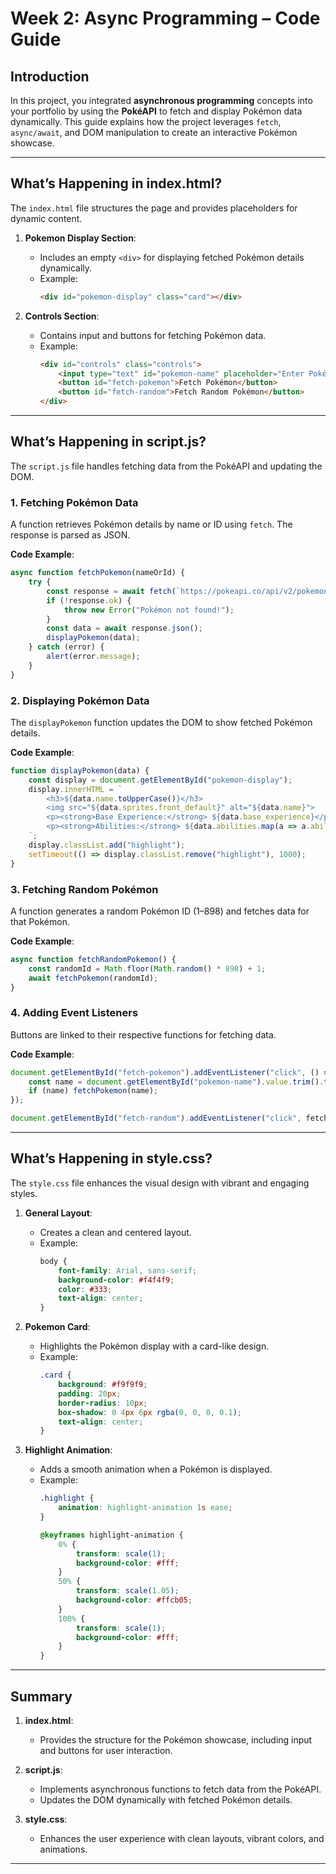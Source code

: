 
# **Week 2: Async Programming – Code Guide**

## **Introduction**
In this project, you integrated **asynchronous programming** concepts into your portfolio by using the **PokéAPI** to fetch and display Pokémon data dynamically. This guide explains how the project leverages `fetch`, `async/await`, and DOM manipulation to create an interactive Pokémon showcase.

---

## **What’s Happening in index.html?**
The `index.html` file structures the page and provides placeholders for dynamic content.

1. **Pokemon Display Section**:
   - Includes an empty `<div>` for displaying fetched Pokémon details dynamically.
   - Example:
     ```html
     <div id="pokemon-display" class="card"></div>
     ```

2. **Controls Section**:
   - Contains input and buttons for fetching Pokémon data.
   - Example:
     ```html
     <div id="controls" class="controls">
         <input type="text" id="pokemon-name" placeholder="Enter Pokémon name">
         <button id="fetch-pokemon">Fetch Pokémon</button>
         <button id="fetch-random">Fetch Random Pokémon</button>
     </div>
     ```

---

## **What’s Happening in script.js?**
The `script.js` file handles fetching data from the PokéAPI and updating the DOM.

### **1. Fetching Pokémon Data**
A function retrieves Pokémon details by name or ID using `fetch`. The response is parsed as JSON.

**Code Example**:
```javascript
async function fetchPokemon(nameOrId) {
    try {
        const response = await fetch(`https://pokeapi.co/api/v2/pokemon/${nameOrId}`);
        if (!response.ok) {
            throw new Error("Pokémon not found!");
        }
        const data = await response.json();
        displayPokemon(data);
    } catch (error) {
        alert(error.message);
    }
}
```

### **2. Displaying Pokémon Data**
The `displayPokemon` function updates the DOM to show fetched Pokémon details.

**Code Example**:
```javascript
function displayPokemon(data) {
    const display = document.getElementById("pokemon-display");
    display.innerHTML = `
        <h3>${data.name.toUpperCase()}</h3>
        <img src="${data.sprites.front_default}" alt="${data.name}">
        <p><strong>Base Experience:</strong> ${data.base_experience}</p>
        <p><strong>Abilities:</strong> ${data.abilities.map(a => a.ability.name).join(", ")}</p>
    `;
    display.classList.add("highlight");
    setTimeout(() => display.classList.remove("highlight"), 1000);
}
```

### **3. Fetching Random Pokémon**
A function generates a random Pokémon ID (1–898) and fetches data for that Pokémon.

**Code Example**:
```javascript
async function fetchRandomPokemon() {
    const randomId = Math.floor(Math.random() * 898) + 1;
    await fetchPokemon(randomId);
}
```

### **4. Adding Event Listeners**
Buttons are linked to their respective functions for fetching data.

**Code Example**:
```javascript
document.getElementById("fetch-pokemon").addEventListener("click", () => {
    const name = document.getElementById("pokemon-name").value.trim().toLowerCase();
    if (name) fetchPokemon(name);
});

document.getElementById("fetch-random").addEventListener("click", fetchRandomPokemon);
```

---

## **What’s Happening in style.css?**
The `style.css` file enhances the visual design with vibrant and engaging styles.

1. **General Layout**:
   - Creates a clean and centered layout.
   - Example:
     ```css
     body {
         font-family: Arial, sans-serif;
         background-color: #f4f4f9;
         color: #333;
         text-align: center;
     }
     ```

2. **Pokemon Card**:
   - Highlights the Pokémon display with a card-like design.
   - Example:
     ```css
     .card {
         background: #f9f9f9;
         padding: 20px;
         border-radius: 10px;
         box-shadow: 0 4px 6px rgba(0, 0, 0, 0.1);
         text-align: center;
     }
     ```

3. **Highlight Animation**:
   - Adds a smooth animation when a Pokémon is displayed.
   - Example:
     ```css
     .highlight {
         animation: highlight-animation 1s ease;
     }

     @keyframes highlight-animation {
         0% {
             transform: scale(1);
             background-color: #fff;
         }
         50% {
             transform: scale(1.05);
             background-color: #ffcb05;
         }
         100% {
             transform: scale(1);
             background-color: #fff;
         }
     }
     ```

---

## **Summary**
1. **index.html**:
   - Provides the structure for the Pokémon showcase, including input and buttons for user interaction.

2. **script.js**:
   - Implements asynchronous functions to fetch data from the PokéAPI.
   - Updates the DOM dynamically with fetched Pokémon details.

3. **style.css**:
   - Enhances the user experience with clean layouts, vibrant colors, and animations.

---
